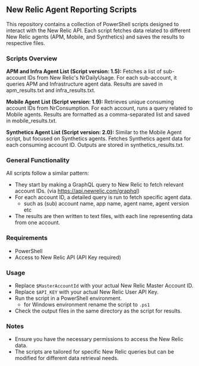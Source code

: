 ## New Relic Agent Reporting Scripts

This repository contains a collection of PowerShell scripts designed to interact with the New Relic API. Each script fetches data related to different New Relic agents (APM, Mobile, and Synthetics) and saves the results to respective files.

### Scripts Overview

**APM and Infra Agent List (Script version: 1.5):**
Fetches a list of sub-account IDs from New Relic's NrDailyUsage.
For each sub-account, it queries APM and Infrastructure agent data.
Results are saved in apm_results.txt and infra_results.txt.

**Mobile Agent List (Script version: 1.9):**
Retrieves unique consuming account IDs from NrConsumption.
For each account, runs a query related to Mobile agents.
Results are formatted as a comma-separated list and saved in mobile_results.txt.

**Synthetics Agent List (Script version: 2.0):**
Similar to the Mobile Agent script, but focused on Synthetics agents.
Fetches Synthetics agent data for each consuming account ID.
Outputs are stored in synthetics_results.txt.

### General Functionality

All scripts follow a similar pattern:
- They start by making a GraphQL query to New Relic to fetch relevant account IDs. (via https://api.newrelic.com/graphql)
- For each account ID, a detailed query is run to fetch specific agent data.
  - such as (sub) account name, app name, agent name, agent version etc
- The results are then written to text files, with each line representing data from one account.

### Requirements
- PowerShell
- Access to New Relic API (API Key required)


### Usage

- Replace `$MasterAccountId` with your actual New Relic Master Account ID.
- Replace `$API_KEY` with your actual New Relic User API Key.
- Run the script in a PowerShell environment.
  - for Windows environment rename the script to `.ps1`
- Check the output files in the same directory as the script for results.

### Notes
- Ensure you have the necessary permissions to access the New Relic data.
- The scripts are tailored for specific New Relic queries but can be modified for different data retrieval needs.